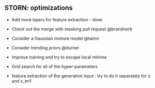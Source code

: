 ## STORN: optimizations

* Add more layers for feature extraction - done

* Check out the merge with masking pull request @brandnerb
* Consider a Gaussian mixture model @taimir
* Consider trending priors @durner
* Improve training and try to escape local minima
* Grid search for all of the hyper-parameters
* feature extraction of the generative input : try to do it separately for z and x_tm1
